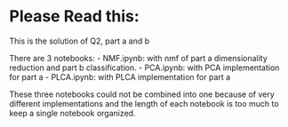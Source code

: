 # Please Read this:

This is the solution of Q2, part a and b

There are 3 notebooks:
	- NMF.ipynb: with nmf of part a dimensionality reduction and part b classification.
	- PCA.ipynb: with PCA implementation for part a
	- PLCA.ipynb: with PLCA implementation for part a

These three notebooks could not be combined into one because of very different implementations and the length of each notebook is too much to keep a single notebook organized.

